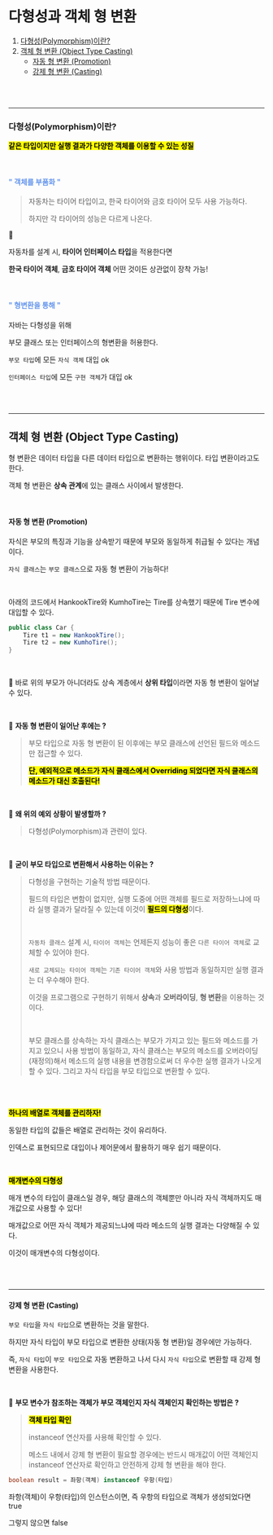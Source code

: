 # 다형성과 객체 형 변환 



1.  [다형성(Polymorphism)이란?](다형성(polymorphism)이란?)
2. [객체 형 변환 (Object Type Casting)](###객체-형-변환-(object-Type-Casting))
   - [자동 형 변환 (Promotion)](####자동-형-변환-(promotion))
   - [강제 형 변환 (Casting)](####강제-형-변환-(casting)) 

<br>

<br>

---

### 다형성(Polymorphism)이란?

<mark>**같은 타입이지만 실행 결과가 다양한 객체를 이용할 수 있는 성질**</mark>

<br>

#### <span style="color:Cornflowerblue">" 객체를  부품화 "</span>

> 자동차는 타이어 타입이고, 한국 타이어와 금호 타이어 모두 사용 가능하다. 
>
> 하지만 각 타이어의 성능은 다르게 나온다.

:red_car: 

자동차를 설계 시, **타이어 인터페이스 타입**을 적용한다면

**한국 타이어 객체**, **금호 타이어 객체** 어떤 것이든 상관없이 장착 가능!

<br>

#### <span style="color:Cornflowerblue">" 형변환을 통해 "</span>

자바는 다형성을 위해 

부모 클래스 또는 인터페이스의 형변환을 허용한다.

`부모 타입`에 모든 `자식 객체` 대입  ok

`인터페이스 타입`에 모든 `구현 객체`가 대입 ok

<br>

<br>

---

## 객체 형 변환 (Object Type Casting)

형 변환은 데이터 타입을 다른 데이터 타입으로 변환하는 행위이다. 타입 변환이라고도 한다. 

객체 형 변환은 **상속 관계**에 있는 클래스 사이에서 발생한다.

<br>

#### 자동 형 변환 (Promotion)

자식은 부모의 특징과 기능을 상속받기 때문에 부모와 동일하게 취급될 수 있다는 개념이다.

`자식 클래스`는 `부모 클래스`으로 자동 형 변환이 가능하다!

<br>

아래의 코드에서 HankookTire와 KumhoTire는 Tire를 상속했기 때문에 Tire 변수에 대입할 수 있다.

```java
public class Car {
    Tire t1 = new HankookTire();
    Tire t2 = new KumhoTire();
}
```

<br>

:mushroom:  바로 위의 부모가 아니더라도 상속 계층에서 **상위 타입**이라면 자동 형 변환이 일어날 수 있다.

<br>

:mushroom: **자동 형 변환이 일어난 후에는 ?**

> 부모 타입으로 자동 형 변환이 된 이후에는 부모 클래스에 선언된 필드와 메소드만 접근할 수 있다.
>
> <mark>**단, 예외적으로 메소드가 자식 클래스에서 Overriding 되었다면 자식 클래스의 메소드가 대신 호출된다!**</mark>

<br>

:mushroom: **왜 위의 예외 상황이 발생할까 ?**

> 다형성(Polymorphism)과 관련이 있다. 

<br>

:mushroom: **굳이 부모 타입으로 변환해서 사용하는 이유는 ?**

> 다형성을 구현하는 기술적 방법 때문이다. 
>
> 필드의 타입은 변함이 없지만, 실행 도중에 어떤 객체를 필드로 저장하느냐에 따라 실행 결과가 달라질 수 있는데 이것이 <mark>**필드의 다형성**</mark>이다.
>
> <br>
>
> `자동차 클래스` 설계 시, `타이어 객체`는 언제든지 성능이 좋은 `다른 타이어 객체`로 교체할 수 있어야 한다.
>
> `새로 교체되는 타이어 객체`는 `기존 타이어 객체`와 사용 방법과 동일하지만 실행 결과는 더 우수해야 한다.
>
> 이것을 프로그램으로 구현하기 위해서 **상속**과 **오버라이딩**, **형 변환**을 이용하는 것이다. 
>
> <br>
>
> 부모 클래스를 상속하는 자식 클래스는 부모가 가지고 있는 필드와 메소드를 가지고 있으니 사용 방법이 동일하고, 자식 클래스는 부모의 메소드를 오버라이딩(재정의)해서 메소드의 실행 내용을 변경함으로써 더 우수한 실행 결과가 나오게 할 수 있다. 그리고 자식 타입을 부모 타입으로 변환할 수 있다.

<br>

<br>

<mark>**하나의 배열로 객체를 관리하자!**</mark>

동일한 타입의 값들은 배열로 관리하는 것이 유리하다. 

인덱스로 표현되므로 대입이나 제어문에서 활용하기 매우 쉽기 때문이다.

<br>

<mark>**매개변수의 다형성**</mark>

매개 변수의 타입이 클래스일 경우, 해당 클래스의 객체뿐만 아니라 자식 객체까지도 매개값으로 사용할 수 있다!

매개값으로 어떤 자식 객체가 제공되느냐에 따라 메소드의 실행 결과는 다양해질 수 있다. 

이것이 매개변수의 다형성이다.

<br>

<br>

---

#### 강제 형 변환 (Casting)

`부모 타입`을 `자식 타입`으로 변환하는 것을 말한다.

하지만 자식 타입이 부모 타입으로 변환한 상태(자동 형 변환)일 경우에만 가능하다.

즉, `자식 타입`이 `부모 타입`으로 자동 변환하고 나서 다시 `자식 타입`으로 변환할 때 강제 형 변환을 사용한다.

<br>

:mushroom: **부모 변수가 참조하는 객체가 부모 객체인지 자식 객체인지 확인하는 방법은 ?**

> <mark>**객체 타입 확인**</mark> 
>
> instanceof 연산자를 사용해 확인할 수 있다.
>
> 메소드 내에서 강제 형 변환이 필요할 경우에는 반드시 매개값이 어떤 객체인지 instanceof 연산자로 확인하고 안전하게 강제 형 변환을 해야 한다.

```java
boolean result = 좌항(객체) instanceof 우항(타입)
```

좌항(객체)이 우항(타입)의 인스턴스이면, 즉 우항의 타입으로 객체가 생성되었다면 true

그렇지 않으면 false